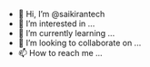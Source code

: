 - 👋 Hi, I’m @saikirantech
- 👀 I’m interested in ...
- 🌱 I’m currently learning ...
- 💞️ I’m looking to collaborate on ...
- 📫 How to reach me ...

<!---
saikirantech/saikirantech is a ✨ special ✨ repository because its `README.md` (this file) appears on your GitHub profile.
You can click the Preview link to take a look at your changes.
--->
